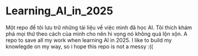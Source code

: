 # Learning_AI_in_2025
Một repo để tôi lưu trữ những tài liệu về việc mình đã học AI. Tôi thích khám phá mọi thứ theo cách của mình cho nên hi vọng nó không quá lộn xộn. 
A repo to save all my work when learning AI in 2025. I like to build my knowlegde on my way, so i hope this repo is not a messy :(( 
